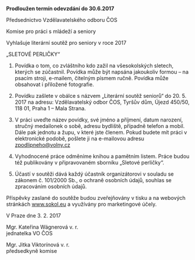 ﻿---
nazev: Sletové perlišky
tags: ustredi→jednota
---

**Prodloužen termín odevzdání do 30.6.2017**

Předsednictvo Vzdělavatelského odboru ČOS

Komise pro práci s mládeží a seniory

Vyhlašuje literární soutěž pro seniory v roce 2017

„SLETOVÉ PERLIČKY“

1. Povídka o tom, co zvláštního kdo zažil na všesokolských sletech, kterých se zúčastnil.
Povídka může být napsána jakoukoliv formou – na psacím stroji, e-mailem, čitelným písmem
ručně. Povídka může obsahovat i přiložené fotografie.

2. Povídku zašlete v obálce s názvem „Literární soutěž seniorů“ do 20. 5. 2017 na adresu:
 Vzdělavatelský odbor ČOS, Tyršův dům, Újezd 450/50, 118 01, Praha 1 – Mala Strana.

3. V práci uveďte název povídky, své jméno a příjmení, datum narození, stručný medailonek o
sobě, adresu bydliště, případně telefon a mobil. Dále pak jednotu a župu, v které jste členem.
Pokud budete mít práci v elektronické podobě, pošlete ji na e-mailovou adresu
zpodlipneho@volny.cz

4. Vyhodnocené práce odměníme knihou a pamětním listem. Práce budou též publikovány
v připravovaném sborníku „Sletové perličky“.

5. Účastí v soutěži dává každý účastník organizátorovi v souladu se zákonem č. 101/2000
Sb., o ochraně osobních údajů, souhlas se zpracováním osobních údajů. 

Příspěvky zaslané do
soutěže budou zveřejňovány v tisku a na webových stránkách www.sokol.eu a využívány pro
marketingové účely.

V Praze dne 3. 2. 2017

Mgr. Kateřina Wágnerová v. r.  
jednatelka VO ČOS

Mgr. Jitka Viktorínová v. r.  
předsedkyně komise